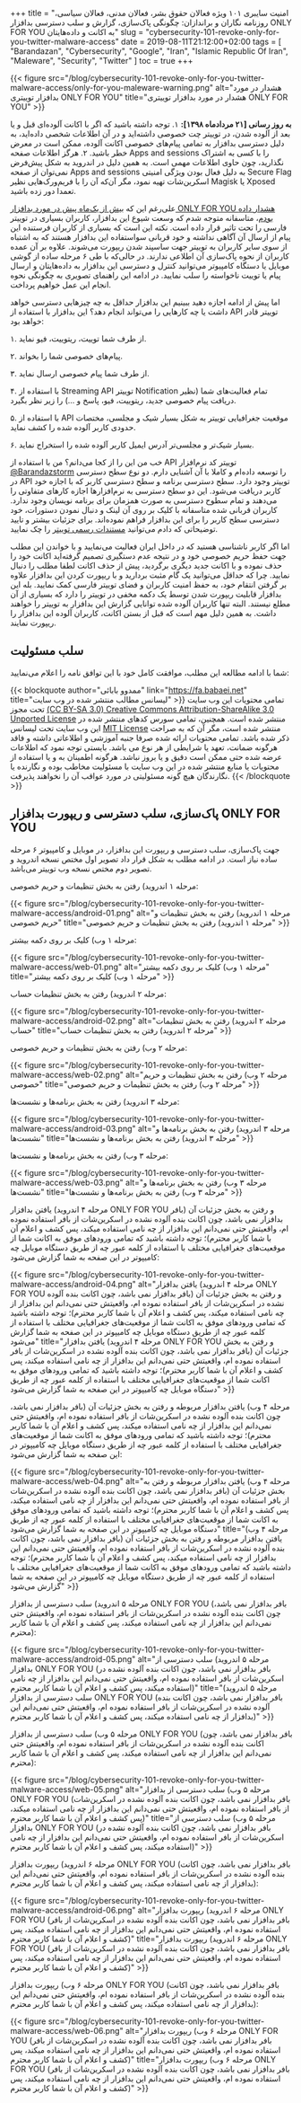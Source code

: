 +++
title = "امنیت سایبری ۱۰۱ ویژه فعالان حقوق بشر، فعالان مدنی، فعالان سیاسی، روزنامه نگاران و براندازان: چگونگی پاک‌سازی، گزارش و سلب دسترسی بدافزار ONLY FOR YOU به اکانت و داده‌هایتان"
slug = "cybersecurity-101-revoke-only-for-you-twitter-malware-access"
date = 2019-08-11T21:12:00+02:00
tags = [ "Barandazan", "Cybersecurity", "Google", "Iran", "Islamic Republic Of Iran", "Maleware", "Security", "Twitter" ]
toc = true
+++

{{< figure src="/blog/cybersecurity-101-revoke-only-for-you-twitter-malware-access/only-for-you-maleware-warning.png" alt="هشدار در مورد بدافزار توییتری ONLY FOR YOU" title="هشدار در مورد بدافزار توییتری ONLY FOR YOU" >}}

**به روز رسانی [۲۱ مردادماه ۱۳۹۸]:** ۱. توجه داشته باشید که اگر با اکانت آلوده‌ای قبل و یا بعد از آلوده شدن، در توییتر چت خصوصی داشته‌اید و در آن اطلاعات شخصی داده‌اید، به دلیل دسترسی بد‌افزار به تمامی پیام‌های خصوصی اکانت آلوده، ممکن است در معرض خطر باشید. ۲. هرگز اطلاعات صفحه Apps and sessions را با کسی به اشتراک نگذارید، چون حاوی اطلاعات مهمی است. به همین دلیل در اندروید به شکل پیش‌فرض نمی‌توان از صفحه Apps and sessions به دلیل فعال بودن ویژگی امنیتی Secure Flag اسکرین‌شات تهیه نمود، مگر آن‌که آن‌ را با فریم‌ورک‌هایی نظیر Magisk یا Xposed تعمدا دور زده باشید.

علی‌رغم این که [بیش از یک‌ماه پیش در مورد بدافزار ONLY FOR YOU هشدار داده بودم](https://twitter.com/mamadou_babaei/status/1148672085931286529)، متاسفانه متوجه شدم که وسعت شیوع این بدافزار، کاربران بسیاری در توییتر فارسی را تحت تاثیر قرار داده است. نکته این است که بسیاری از کاربران فرستنده این پیام از ارسال آن آگاهی نداشته و خود قربانی سواستفاده این بدافزار هستند که به اشتباه از سوی سایر کاربران به توییتر جهت ساسپند شدن ریپورت می‌شوند. علاوه بر آن عمده کاربران از نحوه پاک‌سازی آن اطلاعی ندارند. در حالی‌که با طی ۶ مرحله ساده از گوشی موبایل یا دستگاه کامپیوتر می‌توانید کنترل و دسترسی این بدافزار به داده‌هایتان و ارسال پیام یا توییت ناخواسته را سلب نمایید. در ادامه این راهنمای تصویری به چگونگی نحوه انجام این عمل خواهیم پرداخت.

اما پیش از ادامه اجازه دهید ببینیم این بدافزار حداقل به چه چیزهایی دسترسی خواهد داشت یا چه کارهایی را می‌تواند انجام دهد؟ این بدافزار با استفاده از API توییتر قادر خواهد بود:

۱. از طرف شما توییت، ریتوییت، فیو نماید.

۲. پیام‌های خصوصی شما را بخواند.

۳. از طرف شما پیام خصوصی ارسال نماید.

۴. با استفاده از Streaming API توییتر Notification تمام فعالیت‌های شما (نظیر دریافت پیام خصوصی جدید، ریتوییت، فیو، پاسخ و ...) را زیر نظر بگیرد.

۵. با استفاده از API موقعیت جغرافیایی توییتر به شکل بسیار شیک و مجلسی، مختصات حدودی کاربر آلوده شده را کشف نماید.

۶. بسیار شیک‌تر و مجلسی‌تر آدرس ایمیل کاربر آلوده شده را استخراج نماید.

خب من این را از کجا می‌دانم؟ من با استفاده از API توییتر کد نرم‌افزار [@Barandazstorm](https://twitter.com/Barandazstorm/) را توسعه داده‌ام و کاملا با آن آشنایی دارم. دو نوع سطح دسترسی در API توییتر وجود دارد. سطح دسترسی برنامه و سطح دسترسی کاربر که با اجازه خود کاربر دریافت می‌شود. این دو سطح دسترسی به نرم‌افزارها اجازه کارهای متفاوتی را می‌دهند و تمام سطوح دسترسی به صورت همزمان برای برنامه نویسان وجود ندارد. کاربران قربانی شده متاسفانه با کلیک بر روی آن لینک و دنبال نمودن دستورات، خود دسترسی سطح کاربر را برای این بدافزار فراهم نموده‌اند. برای جزئیات بیشتر و تایید توضیحاتی که دادم می‌توانید [مستندات رسمی توییتر](https://web.archive.org/web/20190811201646/https://developer.twitter.com/en/docs/basics/authentication/overview/application-only) را چک نمایید.

اما اگر کاربر ناشناسی هستید که در داخل ایران فعالیت می‌نمایید و با خواندن این مطلب جهت حفظ حریم خصوصی خود و در نتیجه عدم دستگیری تصمیم گرفته‌اید اکانت خود را حذف نموده و با اکانت جدید دیگری برگردید، پیش از حذف اکانت لطفا مطلب را دنبال نمایید. چرا که حداقل می‌توانید یک گام مثبت بردارید و با ریپورت کردن این بدافزار علاوه بر گرفتن انتقام خود، به حفظ امنیت کاربران و فضای توییتر فارسی کمک نمایید. بله این بدافزار قابلیت ریپورت شدن توسط یک دکمه مخفی در توییتر را دارد که بسیاری از آن مطلع نیستند. البته تنها کاربران آلوده شده توانایی گزارش این بدافزار به توییتر را خواهند داشت. به همین دلیل مهم است که قبل از بستن اکانت، کاربران آلوده این بدافزار را ریپورت نمایند.

<!--more-->

## سلب مسئولیت

شما با ادامه مطالعه این مطلب، موافقت کامل خود با این توافق نامه را اعلام می‌نمایید:

{{< blockquote author="ممدوو بابائی" link="https://fa.babaei.net" title="لیسانس مطالب منتشر شده در وب سایت" >}}
تمامی محتویات این وب سایت تحت مجوز <a rel="license" href="https://creativecommons.org/licenses/by-sa/3.0/deed.fa" target="_blank">(CC BY-SA 3.0) Creative Commons Attribution-ShareAlike 3.0 Unported License</a> منتشر شده است. همچنین، تمامی سورس کدهای منتشر شده در این وب سایت تحت لیسانس <a rel="license" href="http://opensource.org/licenses/MIT" target="_blank">MIT License</a> منتشر شده است، مگر آن که به صراحت ذکر شده باشد. تمامی محتویات ارائه شده صرفا جنبه آموزشی و اطلاعاتی داشته و فاقد هرگونه ضمانت، تعهد یا شرایطی از هر نوع می باشد. بایستی توجه نمود که اطلاعات عرضه شده حتی ممکن است دقیق و یا بروز نباشد. هرگونه اطمینان به و یا استفاده از محتویات یا منابع منتشر شده در این وب سایت با مسئولیت مخاطب بوده و نگارنده یا نگارندگان هیچ گونه مسئولیتی در مورد عواقب آن را نخواهند پذیرفت.
{{< /blockquote >}}

## پاک‌سازی، سلب دسترسی و ریپورت بدافزار ONLY FOR YOU

جهت پاک‌سازی، سلب دسترسی و ریپورت این بدافزار، در موبایل و کامپیوتر ۶ مرحله ساده نیاز است. در ادامه مطلب به شکل قرار داد تصویر اول مختص نسخه اندروید و تصویر دوم مختص نسخه وب توییتر می‌باشد.

مرحله ۱ اندروید) رفتن به بخش تنظیمات و حریم خصوصی:

{{< figure src="/blog/cybersecurity-101-revoke-only-for-you-twitter-malware-access/android-01.png" alt="مرحله ۱ اندروید) رفتن به بخش تنظیمات و حریم خصوصی" title="مرحله ۱ اندروید) رفتن به بخش تنظیمات و حریم خصوصی" >}}

مرحله ۱ وب) کلیک بر روی دکمه بیشتر:

{{< figure src="/blog/cybersecurity-101-revoke-only-for-you-twitter-malware-access/web-01.png" alt="مرحله ۱ وب) کلیک بر روی دکمه بیشتر" title="مرحله ۱ وب) کلیک بر روی دکمه بیشتر" >}}

مرحله ۲ اندروید) رفتن به بخش تنظیمات حساب:

{{< figure src="/blog/cybersecurity-101-revoke-only-for-you-twitter-malware-access/android-02.png" alt="مرحله ۲ اندروید) رفتن به بخش تنظیمات حساب" title="مرحله ۲ اندروید) رفتن به بخش تنظیمات حساب" >}}

مرحله ۲ وب) رفتن به بخش تنظیمات و حریم خصوصی:

{{< figure src="/blog/cybersecurity-101-revoke-only-for-you-twitter-malware-access/web-02.png" alt="مرحله ۲ وب) رفتن به بخش تنظیمات و حریم خصوصی" title="مرحله ۲ وب) رفتن به بخش تنظیمات و حریم خصوصی" >}}

مرحله ۳ اندروید) رفتن به بخش برنامه‌ها و نشست‌ها:

{{< figure src="/blog/cybersecurity-101-revoke-only-for-you-twitter-malware-access/android-03.png" alt="مرحله ۳ اندروید) رفتن به بخش برنامه‌ها و نشست‌ها" title="مرحله ۳ اندروید) رفتن به بخش برنامه‌ها و نشست‌ها" >}}

مرحله ۳ وب) رفتن به بخش برنامه‌ها و نشست‌ها:

{{< figure src="/blog/cybersecurity-101-revoke-only-for-you-twitter-malware-access/web-03.png" alt="مرحله ۳ وب) رفتن به بخش برنامه‌ها و نشست‌ها" title="مرحله ۳ وب) رفتن به بخش برنامه‌ها و نشست‌ها" >}}

مرحله ۴ اندروید) یافتن بدافزار ONLY FOR YOU و رفتن به بخش جزئیات آن (بافر بدافزار نمی باشد، چون اکانت بنده آلوده نشده در اسکرین‌شات از بافر استفاده نموده ام، واقعیتش حتی نمی‌دانم این بدافزار از چه نامی استفاده میکند، پس کشف و اعلام آن با شما کاربر محترم)؛ توجه داشته باشید که تمامی ورودهای موفق به اکانت شما از موقعیت‌های جغرافیایی مختلف با استفاده از کلمه عبور چه از طریق دستگاه موبایل چه کامیپوتر در این صفحه به شما گزارش می‌شود:

{{< figure src="/blog/cybersecurity-101-revoke-only-for-you-twitter-malware-access/android-04.png" alt="مرحله ۴ اندروید) یافتن بدافزار ONLY FOR YOU و رفتن به بخش جزئیات آن (بافر بدافزار نمی باشد، چون اکانت بنده آلوده نشده در اسکرین‌شات از بافر استفاده نموده ام، واقعیتش حتی نمی‌دانم این بدافزار از چه نامی استفاده میکند، پس کشف و اعلام آن با شما کاربر محترم)؛ توجه داشته باشید که تمامی ورودهای موفق به اکانت شما از موقعیت‌های جغرافیایی مختلف با استفاده از کلمه عبور چه از طریق دستگاه موبایل چه کامیپوتر در این صفحه به شما گزارش می‌شود" title="مرحله ۴ اندروید) یافتن بدافزار ONLY FOR YOU و رفتن به بخش جزئیات آن (بافر بدافزار نمی باشد، چون اکانت بنده آلوده نشده در اسکرین‌شات از بافر استفاده نموده ام، واقعیتش حتی نمی‌دانم این بدافزار از چه نامی استفاده میکند، پس کشف و اعلام آن با شما کاربر محترم)؛ توجه داشته باشید که تمامی ورودهای موفق به اکانت شما از موقعیت‌های جغرافیایی مختلف با استفاده از کلمه عبور چه از طریق دستگاه موبایل چه کامیپوتر در این صفحه به شما گزارش می‌شود" >}}

مرحله ۴ وب) یافتن بدافزار مربوطه و رفتن به بخش جزئیات آن (بافر بدافزار نمی باشد، چون اکانت بنده آلوده نشده در اسکرین‌شات از بافر استفاده نموده ام، واقعیتش حتی نمی‌دانم این بدافزار از چه نامی استفاده میکند، پس کشف و اعلام آن با شما کاربر محترم)؛ توجه داشته باشید که تمامی ورودهای موفق به اکانت شما از موقعیت‌های جغرافیایی مختلف با استفاده از کلمه عبور چه از طریق دستگاه موبایل چه کامیپوتر در این صفحه به شما گزارش می‌شود:

{{< figure src="/blog/cybersecurity-101-revoke-only-for-you-twitter-malware-access/web-04.png" alt="مرحله ۴ وب) یافتن بدافزار مربوطه و رفتن به بخش جزئیات آن (بافر بدافزار نمی باشد، چون اکانت بنده آلوده نشده در اسکرین‌شات از بافر استفاده نموده ام، واقعیتش حتی نمی‌دانم این بدافزار از چه نامی استفاده میکند، پس کشف و اعلام آن با شما کاربر محترم)؛ توجه داشته باشید که تمامی ورودهای موفق به اکانت شما از موقعیت‌های جغرافیایی مختلف با استفاده از کلمه عبور چه از طریق دستگاه موبایل چه کامیپوتر در این صفحه به شما گزارش می‌شود" title="مرحله ۴ وب) یافتن بدافزار مربوطه و رفتن به بخش جزئیات آن (بافر بدافزار نمی باشد، چون اکانت بنده آلوده نشده در اسکرین‌شات از بافر استفاده نموده ام، واقعیتش حتی نمی‌دانم این بدافزار از چه نامی استفاده میکند، پس کشف و اعلام آن با شما کاربر محترم)؛ توجه داشته باشید که تمامی ورودهای موفق به اکانت شما از موقعیت‌های جغرافیایی مختلف با استفاده از کلمه عبور چه از طریق دستگاه موبایل چه کامیپوتر در این صفحه به شما گزارش می‌شود" >}}

مرحله ۵ اندروید) سلب دسترسی از بدافزار ONLY FOR YOU (بافر بدافزار نمی باشد، چون اکانت بنده آلوده نشده در اسکرین‌شات از بافر استفاده نموده ام، واقعیتش حتی نمی‌دانم این بدافزار از چه نامی استفاده میکند، پس کشف و اعلام آن با شما کاربر محترم):

{{< figure src="/blog/cybersecurity-101-revoke-only-for-you-twitter-malware-access/android-05.png" alt="مرحله ۵ اندروید) سلب دسترسی از بدافزار ONLY FOR YOU (بافر بدافزار نمی باشد، چون اکانت بنده آلوده نشده در اسکرین‌شات از بافر استفاده نموده ام، واقعیتش حتی نمی‌دانم این بدافزار از چه نامی استفاده میکند، پس کشف و اعلام آن با شما کاربر محترم)" title="مرحله ۵ اندروید) سلب دسترسی از بدافزار ONLY FOR YOU (بافر بدافزار نمی باشد، چون اکانت بنده آلوده نشده در اسکرین‌شات از بافر استفاده نموده ام، واقعیتش حتی نمی‌دانم این بدافزار از چه نامی استفاده میکند، پس کشف و اعلام آن با شما کاربر محترم)" >}}

مرحله ۵ وب) سلب دسترسی از بدافزار ONLY FOR YOU (بافر بدافزار نمی باشد، چون اکانت بنده آلوده نشده در اسکرین‌شات از بافر استفاده نموده ام، واقعیتش حتی نمی‌دانم این بدافزار از چه نامی استفاده میکند، پس کشف و اعلام آن با شما کاربر محترم):

{{< figure src="/blog/cybersecurity-101-revoke-only-for-you-twitter-malware-access/web-05.png" alt="مرحله ۵ وب) سلب دسترسی از بدافزار ONLY FOR YOU (بافر بدافزار نمی باشد، چون اکانت بنده آلوده نشده در اسکرین‌شات از بافر استفاده نموده ام، واقعیتش حتی نمی‌دانم این بدافزار از چه نامی استفاده میکند، پس کشف و اعلام آن با شما کاربر محترم)" title="مرحله ۵ وب) سلب دسترسی از بدافزار ONLY FOR YOU (بافر بدافزار نمی باشد، چون اکانت بنده آلوده نشده در اسکرین‌شات از بافر استفاده نموده ام، واقعیتش حتی نمی‌دانم این بدافزار از چه نامی استفاده میکند، پس کشف و اعلام آن با شما کاربر محترم)" >}}

مرحله ۶ اندروید) ریپورت بدافزار ONLY FOR YOU (بافر بدافزار نمی باشد، چون اکانت بنده آلوده نشده در اسکرین‌شات از بافر استفاده نموده ام، واقعیتش حتی نمی‌دانم این بدافزار از چه نامی استفاده میکند، پس کشف و اعلام آن با شما کاربر محترم):

{{< figure src="/blog/cybersecurity-101-revoke-only-for-you-twitter-malware-access/android-06.png" alt="مرحله ۶ اندروید) ریپورت بدافزار ONLY FOR YOU (بافر بدافزار نمی باشد، چون اکانت بنده آلوده نشده در اسکرین‌شات از بافر استفاده نموده ام، واقعیتش حتی نمی‌دانم این بدافزار از چه نامی استفاده میکند، پس کشف و اعلام آن با شما کاربر محترم)" title="مرحله ۶ اندروید) ریپورت بدافزار ONLY FOR YOU (بافر بدافزار نمی باشد، چون اکانت بنده آلوده نشده در اسکرین‌شات از بافر استفاده نموده ام، واقعیتش حتی نمی‌دانم این بدافزار از چه نامی استفاده میکند، پس کشف و اعلام آن با شما کاربر محترم)" >}}

مرحله ۶ وب) ریپورت بدافزار ONLY FOR YOU (بافر بدافزار نمی باشد، چون اکانت بنده آلوده نشده در اسکرین‌شات از بافر استفاده نموده ام، واقعیتش حتی نمی‌دانم این بدافزار از چه نامی استفاده میکند، پس کشف و اعلام آن با شما کاربر محترم):

{{< figure src="/blog/cybersecurity-101-revoke-only-for-you-twitter-malware-access/web-06.png" alt="مرحله ۶ وب) ریپورت بدافزار ONLY FOR YOU (بافر بدافزار نمی باشد، چون اکانت بنده آلوده نشده در اسکرین‌شات از بافر استفاده نموده ام، واقعیتش حتی نمی‌دانم این بدافزار از چه نامی استفاده میکند، پس کشف و اعلام آن با شما کاربر محترم)" title="مرحله ۶ وب) ریپورت بدافزار ONLY FOR YOU (بافر بدافزار نمی باشد، چون اکانت بنده آلوده نشده در اسکرین‌شات از بافر استفاده نموده ام، واقعیتش حتی نمی‌دانم این بدافزار از چه نامی استفاده میکند، پس کشف و اعلام آن با شما کاربر محترم)" >}}
